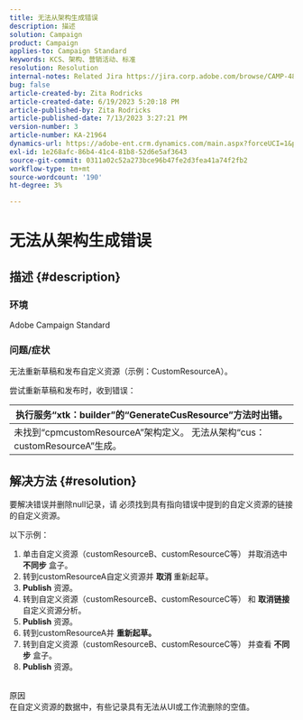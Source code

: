 ```yaml
---
title: 无法从架构生成错误
description: 描述
solution: Campaign
product: Campaign
applies-to: Campaign Standard
keywords: KCS、架构、营销活动、标准
resolution: Resolution
internal-notes: Related Jira https://jira.corp.adobe.com/browse/CAMP-48246
bug: false
article-created-by: Zita Rodricks
article-created-date: 6/19/2023 5:20:18 PM
article-published-by: Zita Rodricks
article-published-date: 7/13/2023 3:27:21 PM
version-number: 3
article-number: KA-21964
dynamics-url: https://adobe-ent.crm.dynamics.com/main.aspx?forceUCI=1&pagetype=entityrecord&etn=knowledgearticle&id=c187ab8c-c50e-ee11-8f6d-6045bd006b3d
exl-id: 1e268afc-86b4-41c4-81b8-52d6e5af3643
source-git-commit: 0311a02c52a273bce96b47fe2d3fea41a74f2fb2
workflow-type: tm+mt
source-wordcount: '190'
ht-degree: 3%

---
```


# 无法从架构生成错误

## 描述 {#description}


### 环境

Adobe Campaign Standard

### 问题/症状

无法重新草稿和发布自定义资源（示例：CustomResourceA）。

尝试重新草稿和发布时，收到错误：


| 执行服务“xtk：builder”的“GenerateCusResource”方法时出错。 |
| --- |
| 未找到“cpmcustomResourceA”架构定义。 无法从架构“cus：customResourceA”生成。 |





## 解决方法 {#resolution}


要解决错误并删除null记录，请<b> </b>必须找到具有指向错误中提到的自定义资源的链接的自定义资源。

以下示例：

1. 单击自定义资源（customResourceB、customResourceC等） 并取消选中 <b>不同步</b> 盒子。
2. 转到customResourceA自定义资源并 <b>取消 </b>重新起草。
3. <b>Publish</b> 资源。
4. 转到自定义资源（customResourceB、customResourceC等） 和 <b>取消链接</b> 自定义资源分析。
5. <b>Publish</b> 资源。
6. 转到customResourceA并 <b>重新起草。</b>
7. 转到自定义资源（customResourceB、customResourceC等） 并查看 <b>不同步</b> 盒子。
8. <b>Publish</b> 资源。

<br>原因 <br>
在自定义资源的数据中，有些记录具有无法从UI或工作流删除的空值。

